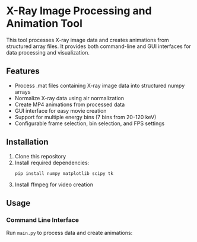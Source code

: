 # X-Ray Image Processing and Animation Tool

This tool processes X-ray image data and creates animations from structured array files. It provides both command-line and GUI interfaces for data processing and visualization.

## Features

- Process .mat files containing X-ray image data into structured numpy arrays
- Normalize X-ray data using air normalization
- Create MP4 animations from processed data
- GUI interface for easy movie creation
- Support for multiple energy bins (7 bins from 20-120 keV)
- Configurable frame selection, bin selection, and FPS settings

## Installation

1. Clone this repository
2. Install required dependencies:
   ```
   pip install numpy matplotlib scipy tk
   ```
3. Install ffmpeg for video creation

## Usage

### Command Line Interface
Run `main.py` to process data and create animations:
